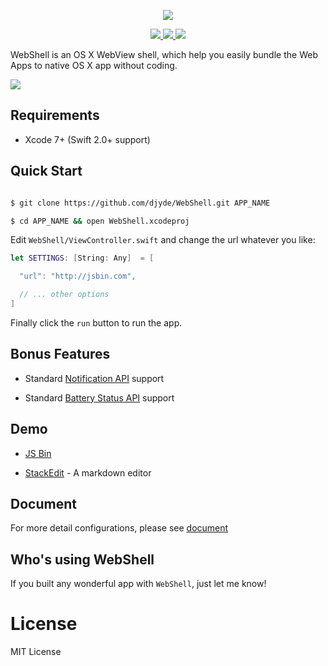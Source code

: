 <p align="center">
  <img src="http://7mnoy7.com1.z0.glb.clouddn.com/webshell/logo.png?imageView/2/w/128" />
</p>
<p align="center">
  <a href="https://github.com/djyde/WebShell/pulls">
    <img src="http://issuestats.com/github/djyde/WebShell/badge/pr?style=flat-square" />
  </a>
  <a href="https://github.com/djyde/WebShell/issues">
    <img src="http://issuestats.com/github/djyde/WebShell/badge/issue?style=flat-square" />
  </a>
  <a href="https://gitter.im/djyde/WebShell">
    <img src="https://badges.gitter.im/djyde/WebShell.svg" />
  </a>
</p>

WebShell is an OS X WebView shell, which help you easily bundle the Web Apps to native OS X app without coding.

![](http://7mnoy7.com1.z0.glb.clouddn.com/github/workflow-with-frame.png?imageView/2/w/1280)

## Requirements

- Xcode 7+ (Swift 2.0+ support)

## Quick Start

```bash

$ git clone https://github.com/djyde/WebShell.git APP_NAME

$ cd APP_NAME && open WebShell.xcodeproj

```

Edit `WebShell/ViewController.swift` and change the url whatever you like:

```swift
let SETTINGS: [String: Any]  = [

  "url": "http://jsbin.com",

  // ... other options
]
```

Finally click the `run` button to run the app.

## Bonus Features

- Standard [Notification API](https://developer.mozilla.org/en-US/docs/Web/API/notification) support

- Standard [Battery Status API](https://developer.mozilla.org/en-US/docs/Web/API/Battery_Status_API) support

## Demo

- [JS Bin](http://7mnoy7.com1.z0.glb.clouddn.com/github/JSBin.zip)

- [StackEdit](http://7mnoy7.com1.z0.glb.clouddn.com/github/StackEdit.zip) - A markdown editor

## Document

For more detail configurations, please see [document](https://github.com/djyde/WebShell/wiki/How-to-build-a-WebShell-based-application)

## Who's using WebShell

If you built any wonderful app with `WebShell`, just let me know!

# License

MIT License
